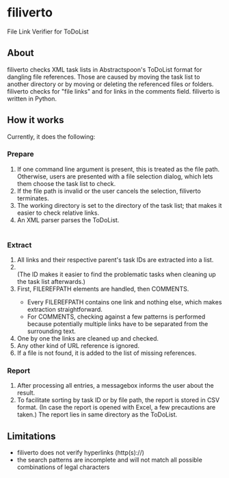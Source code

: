 # filiverto
File Link Verifier for ToDoList

## About

filiverto checks XML task lists in Abstractspoon's ToDoList format for dangling file references. Those are caused by moving the task list to another directory or by moving or deleting the referenced files or folders. filiverto checks for "file links" and for links in the comments field. filiverto is written in Python.

## How it works
Currently, it does the following:

### Prepare
<ol>
  <li>If one command line argument is present, this is treated as the file path. Otherwise, users are presented with a file selection dialog, which lets them choose the task list to check.</li>
  <li>If the file path is invalid or the user cancels the selection, filiverto terminates.</li>
  <li>The working directory is set to the directory of the task list; that makes it easier to check relative links.</li>
  <li>An XML parser parses the ToDoList.</li><br>
</ol>

### Extract  
<ol>
  <li>All links and their respective parent's task IDs are extracted into a list.<li><br>  
  (The ID makes it easier to find the problematic tasks when cleaning up the task list afterwards.)</li>
  <li>First, FILEREFPATH elements are handled, then COMMENTS.</li>  
  <ul>
    <li>Every FILEREFPATH contains one link and nothing else, which makes extraction straightforward.</li>
    <li>For COMMENTS, checking against a few patterns is performed because potentially multiple links have to be separated from the surrounding text.</li>
  </ul>
  <li>One by one the links are cleaned up and checked.</li>

  <li>Any other kind of URL reference is ignored.</li>
  <li>If a file is not found, it is added to the list of missing references.</li>
</ol>

### Report
<ol>
  <li>After processing all entries, a messagebox informs the user about the result.</li>
  <li>To facilitate sorting by task ID or by file path, the report is stored in CSV format. (In case the report is opened with Excel, a few precautions are taken.) The report lies in same directory as the ToDoList.</li>
</ol>

## Limitations
- filiverto does not verify hyperlinks (http(s)://)
- the search patterns are incomplete and will not match all possible combinations of legal characters
